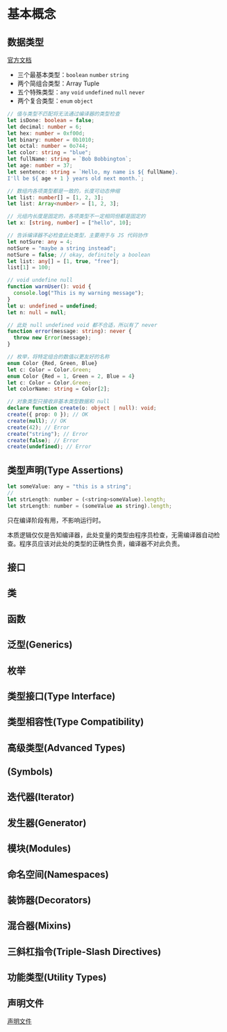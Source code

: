 # 基本概念


## 数据类型

[官方文档](https://www.typescriptlang.org/docs/handbook/basic-types.html "basic-types")

+ 三个最基本类型：```boolean``` ```number``` ```string```
+ 两个简组合类型：Array Tuple
+ 五个特殊类型：```any``` ```void``` ```undefined``` ```null``` ```never```
+ 两个复合类型：```enum``` ```object```

```ts
// 值与类型不匹配将无法通过编译器的类型检查
let isDone: boolean = false;
let decimal: number = 6;
let hex: number = 0xf00d;
let binary: number = 0b1010;
let octal: number = 0o744;
let color: string = "blue";
let fullName: string = `Bob Bobbington`;
let age: number = 37;
let sentence: string = `Hello, my name is ${ fullName}.
I'll be ${ age + 1 } years old next month.`;

// 数组内各项类型都是一致的，长度可动态伸缩
let list: number[] = [1, 2, 3];
let list: Array<number> = [1, 2, 3];

// 元组内长度是固定的，各项类型不一定相同但都是固定的
let x: [string, number] = ["hello", 10];

// 告诉编译器不必检查此处类型，主要用于与 JS 代码协作
let notSure: any = 4;
notSure = "maybe a string instead";
notSure = false; // okay, definitely a boolean
let list: any[] = [1, true, "free"];
list[1] = 100;

// void undefine null
function warnUser(): void {
  console.log("This is my warning message");
}
let u: undefined = undefined;
let n: null = null;

// 此处 null undefined void 都不合适，所以有了 never
function error(message: string): never {
  throw new Error(message);
}

// 枚举，将特定组合的数值以更友好的名称
enum Color {Red, Green, Blue}
let c: Color = Color.Green;
enum Color {Red = 1, Green = 2, Blue = 4}
let c: Color = Color.Green;
let colorName: string = Color[2];

// 对象类型只接收非基本类型数据和 null
declare function create(o: object | null): void;
create({ prop: 0 }); // OK
create(null); // OK
create(42); // Error
create("string"); // Error
create(false); // Error
create(undefined); // Error

```

## 类型声明(Type Assertions)

```js
let someValue: any = "this is a string";
// 
let strLength: number = (<string>someValue).length;
let strLength: number = (someValue as string).length;
```

只在编译阶段有用，不影响运行时。

本质逻辑仅仅是告知编译器，此处变量的类型由程序员检查，无需编译器自动检查。程序员应该对此处的类型的正确性负责，编译器不对此负责。

## 接口

## 类

## 函数

## 泛型(Generics)

## 枚举

## 类型接口(Type Interface)

## 类型相容性(Type Compatibility)

## 高级类型(Advanced Types)

## (Symbols)

## 迭代器(Iterator)

## 发生器(Generator)

## 模块(Modules)

## 命名空间(Namespaces)

## 装饰器(Decorators)

## 混合器(Mixins)

## 三斜杠指令(Triple-Slash Directives)

## 功能类型(Utility Types)

## 声明文件

[声明文件](../%E6%96%87%E6%A1%A3/%E5%A3%B0%E6%98%8E%E6%96%87%E4%BB%B6.md "")

## 